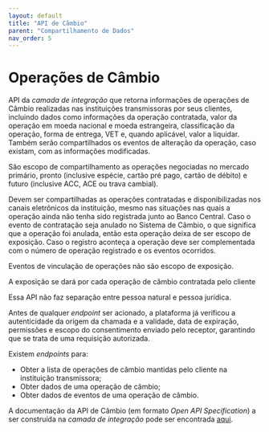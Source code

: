 ```yaml
---
layout: default
title: "API de Câmbio"
parent: "Compartilhamento de Dados"
nav_order: 5
---
```


# Operações de Câmbio

API da *camada de integração* que retorna informações de operações de Câmbio realizadas nas instituições transmissoras por seus clientes, incluindo dados como informações da operação contratada, valor da operação em moeda nacional e moeda estrangeira, classificação da operação, forma de entrega, VET e, quando aplicável, valor a liquidar. Também serão compartilhados os eventos de alteração da operação, caso existam, com as informações modificadas.

São escopo de compartilhamento as operações negociadas no mercado primário, pronto (inclusive espécie, cartão pré pago, cartão de débito) e futuro (inclusive ACC, ACE ou trava cambial).

Devem ser compartilhadas as operações contratadas e disponibilizadas nos canais eletrônicos da instituição, mesmo nas situações nas quais a operação ainda não tenha sido registrada junto ao Banco Central. Caso o evento de contratação seja anulado no Sistema de Câmbio, o que significa que a operação foi anulada, então esta operação deixa de ser escopo de exposição. Caso o registro aconteça a operação deve ser complementada com o número de operação registrado e os eventos ocorridos.

Eventos de vinculação de operações não são escopo de exposição.

A exposição se dará por cada operação de câmbio contratada pelo cliente

Essa API não faz separação entre pessoa natural e pessoa jurídica.

Antes de qualquer *endpoint* ser acionado, a plataforma já verificou a autenticidade da origem da chamada e a validade, data de expiração, permissões e escopo do consentimento enviado pelo receptor, garantindo que se trata de uma requisição autorizada.

Existem *endpoints* para:

- Obter a lista de operações de câmbio mantidas pelo cliente na instituição transmissora;
- Obter dados de uma operação de câmbio;
- Obter dados de eventos de uma operação de câmbio.

A documentação da API de Câmbio (em formato *Open API Specification*) a ser construída na *camada de integração* pode ser encontrada [aqui][API-Câmbio].

[API-Câmbio]: ../swagger-ui/index.html?api=Câmbio
